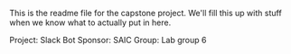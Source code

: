 This is the readme file for the capstone project. We'll fill this up with stuff when we know what to actually put in here.

Project: Slack Bot
Sponsor: SAIC
Group: Lab group 6